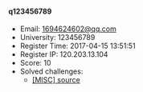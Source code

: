 #### q123456789  

* Email: 1694624602@qq.com  
* University: 123456789  
* Register Time: 2017-04-15 13:51:51  
* Register IP: 120.203.13.104  
* Score: 10  
* Solved challenges: 
  * [[MISC] source](https://github.com/SniperOJ/Challenges/blob/master/misc/source.json)  
